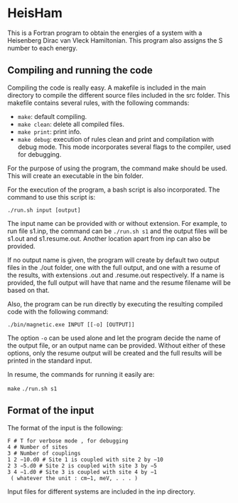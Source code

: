 # HeisHam

This is a Fortran program to obtain the energies of a system with a Heisenberg Dirac van Vleck Hamiltonian. This program also assigns the S number to each energy.

## Compiling and running the code

Compiling the code is really easy. A makefile is included
in the main directory to compile the different source files
included in the src folder. This makefile contains several
rules, with the following commands:

- `make`: default compiling.
- `make clean`: delete all compiled files.
- `make print`: print info.
- `make debug`: execution of rules clean and print and
compilation with debug mode. This mode incorporates
several flags to the compiler, used for debugging.

For the purpose of using the program, the command make
should be used. This will create an executable in the bin
folder.

For the execution of the program, a bash script is also
incorporated. The command to use this script is:

`./run.sh input [output]`

The input name can be provided with or without extension.
For example, to run file s1.inp, the command can be
`./run.sh s1` and the output files will be s1.out and
s1.resume.out. Another location apart from inp can also
be provided.

If no output name is given, the program will create by
default two output files in the ./out folder, one with the
full output, and one with a resume of the results, with
extensions .out and .resume.out respectively. If a name
is provided, the full output will have that name and the
resume filename will be based on that.

Also, the program can be run directly by executing the
resulting compiled code with the following command:

`./bin/magnetic.exe INPUT [[-o] [OUTPUT]]`

The option `-o` can be used alone and let the program decide
the name of the output file, or an output name can be
provided. Without either of these options, only the resume
output will be created and the full results will be printed in
the standard input.

In resume, the commands for running it easily are:

`make`
`./run.sh s1`

## Format of the input

The format of the input is the following:
```
F # T for verbose mode , for debugging 
4 # Number of sites
3 # Number of couplings
1 2 −10.d0 # Site 1 is coupled with site 2 by −10
2 3 −5.d0 # Site 2 is coupled with site 3 by −5
3 4 −1.d0 # Site 3 is coupled with site 4 by −1
 ( whatever the unit : cm−1, meV, . . . )
```

Input files for different systems are included in the inp directory.
